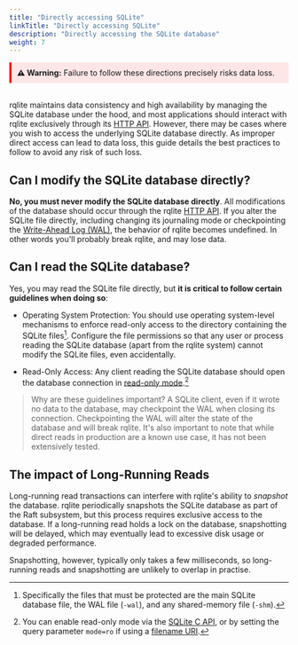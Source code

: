 ```yaml
---
title: "Directly accessing SQLite"
linkTitle: "Directly accessing SQLite"
description: "Directly accessing the SQLite database"
weight: 7
--- 
```


<div style="border-left: 4px solid red; padding: 10px; background-color: #ffe6e6;">
<strong>⚠️ Warning:</strong> Failure to follow these directions precisely risks data loss.
</div>
<br>

rqlite maintains data consistency and high availability by managing the SQLite database under the hood, and most applications should interact with rqlite exclusively through its [HTTP API](/docs/api/api/). However, there may be cases where you wish to access the underlying SQLite database directly. As improper direct access can lead to data loss, this guide details the best practices to follow to avoid any risk of such loss.

## Can I modify the SQLite database directly?
**No, you must never modify the SQLite database directly**. All modifications of the database should occur through the rqlite [HTTP API](/docs/api/api/). If you alter the SQLite file directly, including changing its journaling mode or checkpointing the [Write-Ahead Log (WAL)](https://www.sqlite.org/draft/wal.html), the behavior of rqlite becomes undefined. In other words you'll probably break rqlite, and may lose data.

## Can I read the SQLite database?
Yes, you may read the SQLite file directly, but **it is critical to follow certain guidelines when doing so**:

- Operating System Protection: You should use operating system-level mechanisms to enforce read-only access to the directory containing the SQLite files[^1]. Configure the file permissions so that any user or process reading the SQLite database (apart from the rqlite system) cannot modify the SQLite files, even accidentally.

- Read-Only Access: Any client reading the SQLite database should open the database connection in [read-only mode](https://www.sqlite.org/c3ref/open.html).[^2]

> Why are these guidelines important? A SQLite client, even if it wrote no data to the database, may checkpoint the WAL when closing its connection. Checkpointing the WAL will alter the state of the database and will break rqlite. It's also important to note that while direct reads in production are a known use case, it has not been extensively tested.

## The impact of Long-Running Reads
Long-running read transactions can interfere with rqlite's ability to _snapshot_ the database. rqlite periodically snapshots the SQLite database as part of the Raft subsystem, but this process requires exclusive access to the database. If a long-running read holds a lock on the database, snapshotting will be delayed, which may eventually lead to excessive disk usage or degraded performance.

Snapshotting, however, typically only takes a few milliseconds, so long-running reads and snapshotting are unlikely to overlap in practise.

[^1]: Specifically the files that must be protected are the main SQLite database file, the WAL file (`-wal`), and any shared-memory file (`-shm`).
[^2]: You can enable read-only mode via the [SQLite C API](https://www.sqlite.org/c3ref/open.html), or by setting the query parameter `mode=ro` if using a [filename URI](https://www.sqlite.org/uri.html).
